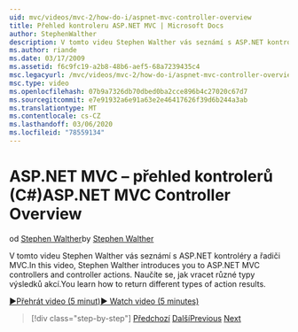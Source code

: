```yaml
---
uid: mvc/videos/mvc-2/how-do-i/aspnet-mvc-controller-overview
title: Přehled kontroleru ASP.NET MVC | Microsoft Docs
author: StephenWalther
description: V tomto videu Stephen Walther vás seznámí s ASP.NET kontroléry a řadiči MVC. Naučíte se, jak vracet různé typy výsledků akcí.
ms.author: riande
ms.date: 03/17/2009
ms.assetid: f6c9fc19-a2b8-48b6-aef5-68a7239435c4
msc.legacyurl: /mvc/videos/mvc-2/how-do-i/aspnet-mvc-controller-overview
msc.type: video
ms.openlocfilehash: 07b9a7326db70dbed0ba2cce896b4c27020c67d7
ms.sourcegitcommit: e7e91932a6e91a63e2e46417626f39d6b244a3ab
ms.translationtype: MT
ms.contentlocale: cs-CZ
ms.lasthandoff: 03/06/2020
ms.locfileid: "78559134"
---
```

# <a name="aspnet-mvc-controller-overview"></a><span data-ttu-id="9a605-104">ASP.NET MVC – přehled kontrolerů (C#)</span><span class="sxs-lookup"><span data-stu-id="9a605-104">ASP.NET MVC Controller Overview</span></span>

<span data-ttu-id="9a605-105">od [Stephen Walther](https://github.com/StephenWalther)</span><span class="sxs-lookup"><span data-stu-id="9a605-105">by [Stephen Walther](https://github.com/StephenWalther)</span></span>

<span data-ttu-id="9a605-106">V tomto videu Stephen Walther vás seznámí s ASP.NET kontroléry a řadiči MVC.</span><span class="sxs-lookup"><span data-stu-id="9a605-106">In this video, Stephen Walther introduces you to ASP.NET MVC controllers and controller actions.</span></span> <span data-ttu-id="9a605-107">Naučíte se, jak vracet různé typy výsledků akcí.</span><span class="sxs-lookup"><span data-stu-id="9a605-107">You learn how to return different types of action results.</span></span>

[<span data-ttu-id="9a605-108">&#9654;Přehrát video (5 minut)</span><span class="sxs-lookup"><span data-stu-id="9a605-108">&#9654; Watch video (5 minutes)</span></span>](https://channel9.msdn.com/Blogs/ASP-NET-Site-Videos/aspnet-mvc-controller-overview)

> [!div class="step-by-step"]
> <span data-ttu-id="9a605-109">[Předchozí](understanding-models-views-and-controllers.md)
> [Další](understanding-controllers-controller-actions-and-action-results.md)</span><span class="sxs-lookup"><span data-stu-id="9a605-109">[Previous](understanding-models-views-and-controllers.md)
[Next](understanding-controllers-controller-actions-and-action-results.md)</span></span>
